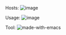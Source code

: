 
Hosts:
![image](https://github.com/pphboy/pi-reproxy/assets/50450669/520bd059-a894-4c39-809b-cc9ca89c3f67)

Usage:
![image](https://github.com/pphboy/pi-reproxy/assets/50450669/9921692c-50ba-495e-bb23-eba2fa22633f)

Tool:
![made-with-emacs](https://github.com/pphboy/pi-reproxy/assets/50450669/532dfaab-04aa-4802-80b3-072bd72ef4d2)
